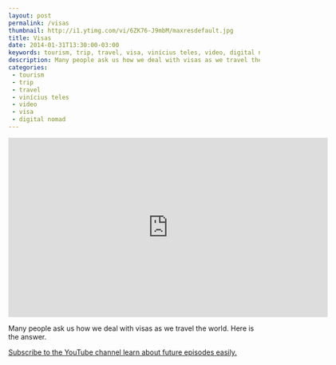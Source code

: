 ```yaml
---
layout: post
permalink: /visas
thumbnail: http://i1.ytimg.com/vi/6ZK76-J9mbM/maxresdefault.jpg
title: Visas
date: 2014-01-31T13:30:00-03:00
keywords: tourism, trip, travel, visa, vinícius teles, video, digital nomad
description: Many people ask us how we deal with visas as we travel the world. Here is the answer.
categories:
 - tourism
 - trip
 - travel
 - vinícius teles
 - video
 - visa
 - digital nomad
---
```

<div class="center">
<iframe width="640" height="360" src="http://www.youtube.com/embed/6ZK76-J9mbM" frameborder="0" allowfullscreen></iframe>
</div>

Many people ask us how we deal with visas as we travel the world. Here is the answer.

[Subscribe to the YouTube channel learn about future episodes easily.][i]

[i]: http://www.youtube.com/subscription_center?add_user=CasalPartiuEng